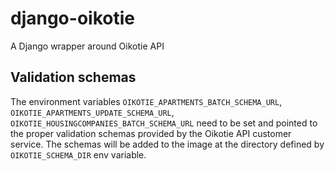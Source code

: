# django-oikotie
A Django wrapper around Oikotie API

## Validation schemas
The environment variables `OIKOTIE_APARTMENTS_BATCH_SCHEMA_URL`, `OIKOTIE_APARTMENTS_UPDATE_SCHEMA_URL`,
`OIKOTIE_HOUSINGCOMPANIES_BATCH_SCHEMA_URL` need to be set and pointed to the proper validation schemas provided by the Oikotie API customer service. The schemas will be added to the image at the directory defined by `OIKOTIE_SCHEMA_DIR` env variable.